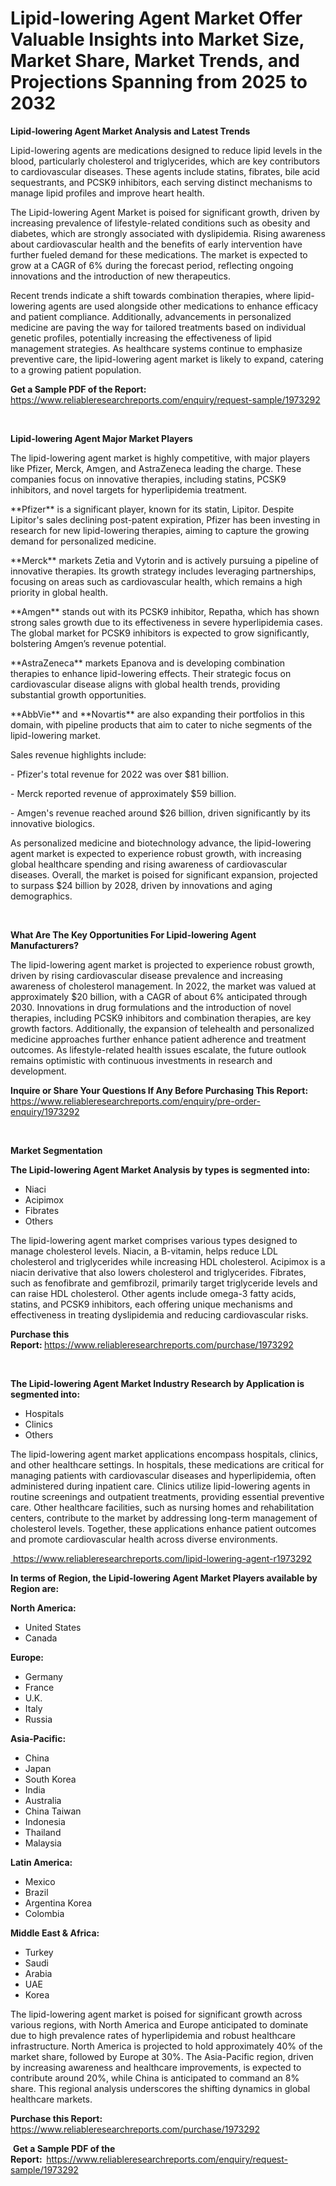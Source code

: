 <p><h1>Lipid-lowering Agent Market Offer Valuable Insights into Market Size, Market Share, Market Trends, and Projections Spanning from 2025 to 2032</h1></p><p><strong>Lipid-lowering Agent Market Analysis and Latest Trends</strong></p>
<p><p>Lipid-lowering agents are medications designed to reduce lipid levels in the blood, particularly cholesterol and triglycerides, which are key contributors to cardiovascular diseases. These agents include statins, fibrates, bile acid sequestrants, and PCSK9 inhibitors, each serving distinct mechanisms to manage lipid profiles and improve heart health. </p><p>The Lipid-lowering Agent Market is poised for significant growth, driven by increasing prevalence of lifestyle-related conditions such as obesity and diabetes, which are strongly associated with dyslipidemia. Rising awareness about cardiovascular health and the benefits of early intervention have further fueled demand for these medications. The market is expected to grow at a CAGR of 6% during the forecast period, reflecting ongoing innovations and the introduction of new therapeutics.</p><p>Recent trends indicate a shift towards combination therapies, where lipid-lowering agents are used alongside other medications to enhance efficacy and patient compliance. Additionally, advancements in personalized medicine are paving the way for tailored treatments based on individual genetic profiles, potentially increasing the effectiveness of lipid management strategies. As healthcare systems continue to emphasize preventive care, the lipid-lowering agent market is likely to expand, catering to a growing patient population.</p></p>
<p><strong>Get a Sample PDF of the Report:&nbsp;</strong> <a href="https://www.reliableresearchreports.com/enquiry/request-sample/1973292?utm_campaign=117&utm_medium=2&utm_source=Github&utm_content=ia&utm_term=19042025&utm_id=lipid-lowering-agent">https://www.reliableresearchreports.com/enquiry/request-sample/1973292</a></p>
<p>&nbsp;</p>
<p><strong>Lipid-lowering Agent Major Market Players</strong></p>
<p><p>The lipid-lowering agent market is highly competitive, with major players like Pfizer, Merck, Amgen, and AstraZeneca leading the charge. These companies focus on innovative therapies, including statins, PCSK9 inhibitors, and novel targets for hyperlipidemia treatment.</p><p>**Pfizer** is a significant player, known for its statin, Lipitor. Despite Lipitor's sales declining post-patent expiration, Pfizer has been investing in research for new lipid-lowering therapies, aiming to capture the growing demand for personalized medicine.</p><p>**Merck** markets Zetia and Vytorin and is actively pursuing a pipeline of innovative therapies. Its growth strategy includes leveraging partnerships, focusing on areas such as cardiovascular health, which remains a high priority in global health.</p><p>**Amgen** stands out with its PCSK9 inhibitor, Repatha, which has shown strong sales growth due to its effectiveness in severe hyperlipidemia cases. The global market for PCSK9 inhibitors is expected to grow significantly, bolstering Amgen’s revenue potential.</p><p>**AstraZeneca** markets Epanova and is developing combination therapies to enhance lipid-lowering effects. Their strategic focus on cardiovascular disease aligns with global health trends, providing substantial growth opportunities.</p><p>**AbbVie** and **Novartis** are also expanding their portfolios in this domain, with pipeline products that aim to cater to niche segments of the lipid-lowering market. </p><p>Sales revenue highlights include:</p><p>- Pfizer's total revenue for 2022 was over $81 billion.</p><p>- Merck reported revenue of approximately $59 billion.</p><p>- Amgen's revenue reached around $26 billion, driven significantly by its innovative biologics.</p><p>As personalized medicine and biotechnology advance, the lipid-lowering agent market is expected to experience robust growth, with increasing global healthcare spending and rising awareness of cardiovascular diseases. Overall, the market is poised for significant expansion, projected to surpass $24 billion by 2028, driven by innovations and aging demographics.</p></p>
<p>&nbsp;</p>
<p><strong>What Are The Key Opportunities For Lipid-lowering Agent Manufacturers?</strong></p>
<p><p>The lipid-lowering agent market is projected to experience robust growth, driven by rising cardiovascular disease prevalence and increasing awareness of cholesterol management. In 2022, the market was valued at approximately $20 billion, with a CAGR of about 6% anticipated through 2030. Innovations in drug formulations and the introduction of novel therapies, including PCSK9 inhibitors and combination therapies, are key growth factors. Additionally, the expansion of telehealth and personalized medicine approaches further enhance patient adherence and treatment outcomes. As lifestyle-related health issues escalate, the future outlook remains optimistic with continuous investments in research and development.</p></p>
<p><strong>Inquire or Share Your Questions If Any Before Purchasing This Report:</strong> <a href="https://www.reliableresearchreports.com/enquiry/pre-order-enquiry/1973292?utm_campaign=117&utm_medium=2&utm_source=Github&utm_content=ia&utm_term=19042025&utm_id=lipid-lowering-agent">https://www.reliableresearchreports.com/enquiry/pre-order-enquiry/1973292</a></p>
<p>&nbsp;</p>
<p><strong>Market Segmentation</strong></p>
<p><strong>The Lipid-lowering Agent Market Analysis by types is segmented into:</strong></p>
<p><ul><li>Niaci</li><li>Acipimox</li><li>Fibrates</li><li>Others</li></ul></p>
<p><p>The lipid-lowering agent market comprises various types designed to manage cholesterol levels. Niacin, a B-vitamin, helps reduce LDL cholesterol and triglycerides while increasing HDL cholesterol. Acipimox is a niacin derivative that also lowers cholesterol and triglycerides. Fibrates, such as fenofibrate and gemfibrozil, primarily target triglyceride levels and can raise HDL cholesterol. Other agents include omega-3 fatty acids, statins, and PCSK9 inhibitors, each offering unique mechanisms and effectiveness in treating dyslipidemia and reducing cardiovascular risks.</p></p>
<p><strong>Purchase this Report:&nbsp;</strong><a href="https://www.reliableresearchreports.com/purchase/1973292?utm_campaign=117&utm_medium=2&utm_source=Github&utm_content=ia&utm_term=19042025&utm_id=lipid-lowering-agent">https://www.reliableresearchreports.com/purchase/1973292</a></p>
<p>&nbsp;</p>
<p><strong>The Lipid-lowering Agent Market Industry Research by Application is segmented into:</strong></p>
<p><ul><li>Hospitals</li><li>Clinics</li><li>Others</li></ul></p>
<p><p>The lipid-lowering agent market applications encompass hospitals, clinics, and other healthcare settings. In hospitals, these medications are critical for managing patients with cardiovascular diseases and hyperlipidemia, often administered during inpatient care. Clinics utilize lipid-lowering agents in routine screenings and outpatient treatments, providing essential preventive care. Other healthcare facilities, such as nursing homes and rehabilitation centers, contribute to the market by addressing long-term management of cholesterol levels. Together, these applications enhance patient outcomes and promote cardiovascular health across diverse environments.</p></p>
<p><a href="https://www.reliableresearchreports.com/lipid-lowering-agent-r1973292?utm_campaign=117&utm_medium=2&utm_source=Github&utm_content=ia&utm_term=19042025&utm_id=lipid-lowering-agent">&nbsp;https://www.reliableresearchreports.com/lipid-lowering-agent-r1973292</a></p>
<p><strong>In terms of Region, the Lipid-lowering Agent Market Players available by Region are:</strong></p>
<p>
    <p> <strong> North America: </strong>
        <ul>
            <li>United States</li>
            <li>Canada</li>
        </ul>
        </p> 
    <p> <strong> Europe: </strong>
        <ul>
            <li>Germany</li>
            <li>France</li>
            <li>U.K.</li>
            <li>Italy</li>
            <li>Russia</li>
        </ul>
        </p> 
    <p> <strong> Asia-Pacific: </strong>
        <ul>
            <li>China</li>
            <li>Japan</li>
            <li>South Korea</li>
            <li>India</li>
            <li>Australia</li>
            <li>China Taiwan</li>
            <li>Indonesia</li>
            <li>Thailand</li>
            <li>Malaysia</li>
        </ul>
        </p> 
    <p> <strong> Latin America: </strong>
        <ul>
            <li>Mexico</li>
            <li>Brazil</li>
            <li>Argentina Korea</li>
            <li>Colombia</li>
        </ul>
        </p> 
    <p> <strong> Middle East & Africa: </strong>
        <ul>
            <li>Turkey</li>
            <li>Saudi</li>
            <li>Arabia</li>
            <li>UAE</li>
            <li>Korea</li>
        </ul>
    </p>
    </p>
<p><p>The lipid-lowering agent market is poised for significant growth across various regions, with North America and Europe anticipated to dominate due to high prevalence rates of hyperlipidemia and robust healthcare infrastructure. North America is projected to hold approximately 40% of the market share, followed by Europe at 30%. The Asia-Pacific region, driven by increasing awareness and healthcare improvements, is expected to contribute around 20%, while China is anticipated to command an 8% share. This regional analysis underscores the shifting dynamics in global healthcare markets.</p></p>
<p><strong>Purchase this Report: </strong><a href="https://www.reliableresearchreports.com/purchase/1973292?utm_campaign=117&utm_medium=2&utm_source=Github&utm_content=ia&utm_term=19042025&utm_id=lipid-lowering-agent">https://www.reliableresearchreports.com/purchase/1973292</a></p>
<p>&nbsp;<strong>Get a Sample PDF of the Report:&nbsp;&nbsp;</strong><a href="https://www.reliableresearchreports.com/enquiry/request-sample/1973292?utm_campaign=117&utm_medium=2&utm_source=Github&utm_content=ia&utm_term=19042025&utm_id=lipid-lowering-agent">https://www.reliableresearchreports.com/enquiry/request-sample/1973292</a></p>
<p><strong></strong></p>
<p><p></p><p></p><p></p></p>